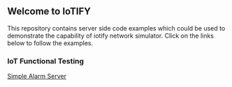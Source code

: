 ## Welcome to IoTIFY

This repository contains server side code examples which could be used to demonstrate the capability of iotify network simulator. 
Click on the links below to follow the examples. 


### IoT Functional Testing

[Simple Alarm Server](/functional-testing)
